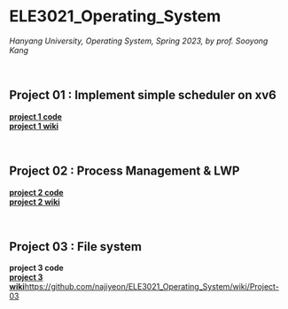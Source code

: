 # ELE3021_Operating_System
_Hanyang University, Operating System, Spring 2023, by prof. Sooyong Kang_

<br>

## Project 01 : Implement simple scheduler on xv6

[**project 1 code**](https://github.com/najiyeon/ELE3021_Operating_System/tree/master/project01/xv6-public)
<br>
[**project 1 wiki**](https://github.com/najiyeon/ELE3021_Operating_System/wiki/Project-01)

<br>

## Project 02 : Process Management & LWP

[**project 2 code**](https://github.com/najiyeon/ELE3021_Operating_System/tree/master/project02/xv6-public)
<br>
[**project 2 wiki**](https://github.com/najiyeon/ELE3021_Operating_System/wiki/Project-02)

<br>

## Project 03 : File system

**project 3 code**
<br>
[**project 3 wiki**](https://github.com/najiyeon/ELE3021_Operating_System/wiki/Project-03)https://github.com/najiyeon/ELE3021_Operating_System/wiki/Project-03


